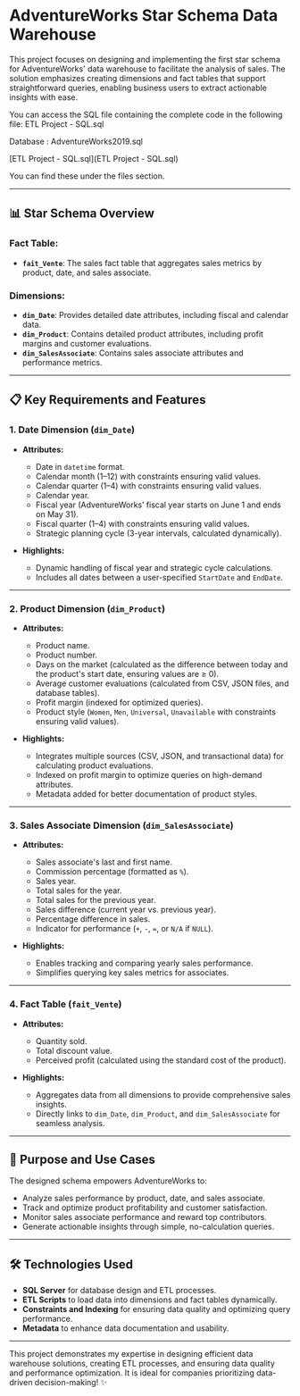 # AdventureWorks Star Schema Data Warehouse

This project focuses on designing and implementing the first star schema for AdventureWorks' data warehouse to facilitate the analysis of sales. The solution emphasizes creating dimensions and fact tables that support straightforward queries, enabling business users to extract actionable insights with ease.

You can access the SQL file containing the complete code in the following file: ETL Project - SQL.sql

Database : AdventureWorks2019.sql

[ETL Project - SQL.sql](ETL Project - SQL.sql)


You can find these under the files section.

---

## 📊 **Star Schema Overview**

### Fact Table:
- **`fait_Vente`**: The sales fact table that aggregates sales metrics by product, date, and sales associate.

### Dimensions:
- **`dim_Date`**: Provides detailed date attributes, including fiscal and calendar data.
- **`dim_Product`**: Contains detailed product attributes, including profit margins and customer evaluations.
- **`dim_SalesAssociate`**: Contains sales associate attributes and performance metrics.

---

## 📋 **Key Requirements and Features**

### 1. **Date Dimension (`dim_Date`)**

- **Attributes:**
  - Date in `datetime` format.
  - Calendar month (1–12) with constraints ensuring valid values.
  - Calendar quarter (1–4) with constraints ensuring valid values.
  - Calendar year.
  - Fiscal year (AdventureWorks’ fiscal year starts on June 1 and ends on May 31).
  - Fiscal quarter (1–4) with constraints ensuring valid values.
  - Strategic planning cycle (3-year intervals, calculated dynamically).

- **Highlights:**
  - Dynamic handling of fiscal year and strategic cycle calculations.
  - Includes all dates between a user-specified `StartDate` and `EndDate`.

---

### 2. **Product Dimension (`dim_Product`)**

- **Attributes:**
  - Product name.
  - Product number.
  - Days on the market (calculated as the difference between today and the product's start date, ensuring values are ≥ 0).
  - Average customer evaluations (calculated from CSV, JSON files, and database tables).
  - Profit margin (indexed for optimized queries).
  - Product style (`Women`, `Men`, `Universal`, `Unavailable` with constraints ensuring valid values).

- **Highlights:**
  - Integrates multiple sources (CSV, JSON, and transactional data) for calculating product evaluations.
  - Indexed on profit margin to optimize queries on high-demand attributes.
  - Metadata added for better documentation of product styles.

---

### 3. **Sales Associate Dimension (`dim_SalesAssociate`)**

- **Attributes:**
  - Sales associate's last and first name.
  - Commission percentage (formatted as `%`).
  - Sales year.
  - Total sales for the year.
  - Total sales for the previous year.
  - Sales difference (current year vs. previous year).
  - Percentage difference in sales.
  - Indicator for performance (`+`, `-`, `=`, or `N/A` if `NULL`).

- **Highlights:**
  - Enables tracking and comparing yearly sales performance.
  - Simplifies querying key sales metrics for associates.

---

### 4. **Fact Table (`fait_Vente`)**

- **Attributes:**
  - Quantity sold.
  - Total discount value.
  - Perceived profit (calculated using the standard cost of the product).

- **Highlights:**
  - Aggregates data from all dimensions to provide comprehensive sales insights.
  - Directly links to `dim_Date`, `dim_Product`, and `dim_SalesAssociate` for seamless analysis.

---

## 🚀 **Purpose and Use Cases**

The designed schema empowers AdventureWorks to:

- Analyze sales performance by product, date, and sales associate.
- Track and optimize product profitability and customer satisfaction.
- Monitor sales associate performance and reward top contributors.
- Generate actionable insights through simple, no-calculation queries.

---

## 🛠 **Technologies Used**

- **SQL Server** for database design and ETL processes.
- **ETL Scripts** to load data into dimensions and fact tables dynamically.
- **Constraints and Indexing** for ensuring data quality and optimizing query performance.
- **Metadata** to enhance data documentation and usability.

---

This project demonstrates my expertise in designing efficient data warehouse solutions, creating ETL processes, and ensuring data quality and performance optimization. It is ideal for companies prioritizing data-driven decision-making! ✨

